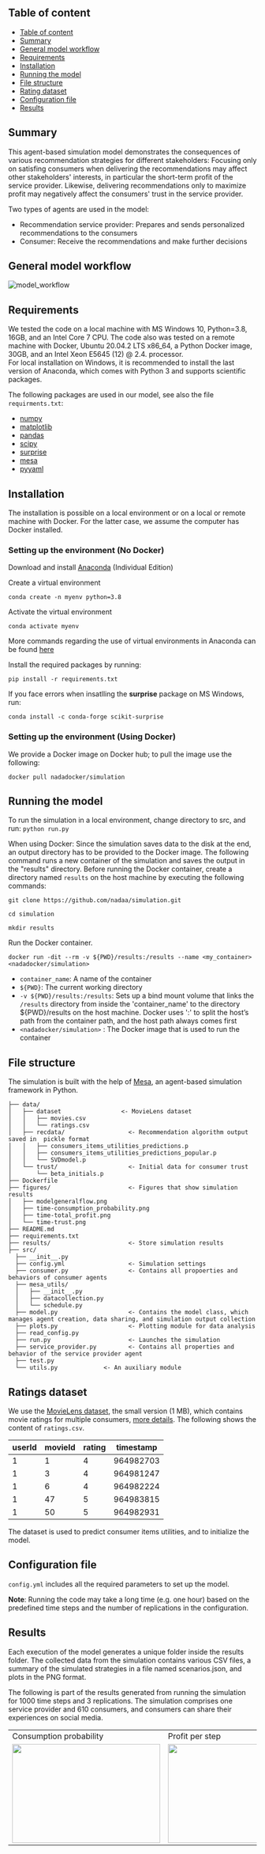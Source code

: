 ## Table of content

- [Table of content](#table-of-content)
- [Summary](#summary)
- [General model workflow](#general-model-workflow)
- [Requirements](#requirements)
- [Installation](#installation)
- [Running the model](#running-the-model)
- [File structure](#file-structure)
- [Rating dataset](#ratings-dataset)
- [Configuration file](#configuration-file)
- [Results](#results)


## Summary
This agent-based simulation model demonstrates the consequences of various recommendation strategies for different stakeholders: Focusing only on satisfing consumers when delivering the recommendations may affect other stakeholders' interests, in particular the short-term profit of the service provider. Likewise, delivering recommendations only to maximize profit may negatively affect the consumers' trust in the service provider.

Two types of agents are used in the model: 

<ul>
<li> Recommendation service provider: Prepares and sends personalized recommendations to the consumers </li>
<li> Consumer: Receive the recommendations and make further decisions </li>
</ul>

## General model workflow
![model_workflow](figures/modelgeneralflow.png)

## Requirements
We tested the code on a local machine with MS Windows 10, Python=3.8, 16GB, and an Intel Core 7 CPU.  The code also was tested on a remote machine with Docker, Ubuntu 20.04.2 LTS x86_64, a Python Docker image, 30GB, and an Intel Xeon E5645 (12) @ 2.4. processor. \
For local installation on Windows, it is recommended to install the last version of Anaconda, which comes with Python 3 and supports scientific packages.

The following packages are used in our model, see also the file `requirments.txt`:
* [numpy](https://numpy.org/)
* [matplotlib](https://matplotlib.org/)
* [pandas](https://pandas.pydata.org/)
* [scipy](https://www.scipy.org/)
* [surprise](http://surpriselib.com/)
* [mesa](https://mesa.readthedocs.io/en/master/tutorials/intro_tutorial.html)
* [pyyaml](https://pyyaml.org/)

## Installation
The installation is possible on a local environment or on a local or remote machine with Docker. For the latter case, we assume the computer has Docker installed. 

### Setting up the environment (No Docker)
Download and install [Anaconda](https://www.anaconda.com/products/individual-d) (Individual Edition)

Create a virtual environment
```
conda create -n myenv python=3.8
```
Activate the virtual environment 
```
conda activate myenv
```
More commands regarding the use of virtual environments in Anaconda can be found [here](https://docs.conda.io/projects/conda/en/latest/user-guide/tasks/manage-environments.html) 

Install the required packages by running: 
```
pip install -r requirements.txt
```

If you face errors when insatlling the **surprise** package on MS Windows, run:
```
conda install -c conda-forge scikit-surprise
```
### Setting up the environment (Using Docker)
We provide a Docker image on Docker hub; to pull the image use the following:

```
docker pull nadadocker/simulation
```

## Running the model
To run the simulation in a local environment, change directory to src, and run: 
```python run.py```

When using Docker:
Since the simulation saves data to the disk at the end, an output directory has to be provided to the Docker image. The following command runs a new container of the simulation and saves the output in the "results" directory. Before running the Docker container, create a directory named `results` on the host machine by executing the following commands: 


```
git clone https://github.com/nadaa/simulation.git
```

```
cd simulation
```

```
mkdir results
```

Run the Docker container.

```
docker run -dit --rm -v ${PWD}/results:/results --name <my_container> <nadadocker/simulation>
```

* `container_name`: A name of the container
* `${PWD}`: The current working directory
* `-v ${PWD}/results:/results`: Sets up a bind mount volume that links the `/results` directory from inside the 'container_name' to the  directory ${PWD}/results on the host machine. Docker uses  ':' to split the host’s path from the container path, and the host path always comes first
* `<nadadocker/simulation>` : The Docker image that is used to run the container


## File structure
The simulation is built with the help of [Mesa](https://github.com/projectmesa/mesa), an agent-based simulation framework in Python.
```
├── data/
│   ├── dataset                 <- MovieLens dataset 
│   │   ├── movies.csv
│   │   └── ratings.csv
│   ├── recdata/                  <- Recommendation algorithm output saved in  pickle format
│   │   ├── consumers_items_utilities_predictions.p
│   │   ├── consumers_items_utilities_predictions_popular.p
│   │   └── SVDmodel.p
│   └── trust/                    <- Initial data for consumer trust 
│       └── beta_initials.p
├── Dockerfile
├── figures/                      <- Figures that show simulation results
│   ├── modelgeneralflow.png
│   ├── time-consumption_probability.png
│   ├── time-total_profit.png
│   └── time-trust.png
├── README.md
├── requirements.txt
├── results/                      <- Store simulation results
├── src/
  ├── __init__.py
  ├── config.yml                  <- Simulation settings
  ├── consumer.py                 <- Contains all propoerties and behaviors of consumer agents 
  ├── mesa_utils/
  │   ├── __init__.py
  │   ├── datacollection.py
  │   └── schedule.py
  ├── model.py                    <- Contains the model class, which manages agent creation, data sharing, and simulation output collection 
  ├── plots.py                    <- Plotting module for data analysis
  ├── read_config.py
  ├── run.py                      <- Launches the simulation
  ├── service_provider.py         <- Contains all properties and behavior of the service provider agent
  ├── test.py
  └── utils.py             <- An auxiliary module 

```
## Ratings dataset
We use the [MovieLens dataset](https://grouplens.org/datasets/movielens/), the small version (1 MB), which contains movie ratings for multiple consumers, [more details](http://files.grouplens.org/datasets/movielens/ml-latest-small-README.html). The following shows the content of `ratings.csv`.


|userId|movieId|rating|timestamp|
|------|-------|------|---------|
|1|	1|4|964982703|
|1|3|4|964981247|
|1|6|4|964982224|
|1|47|5|964983815|
|1|50|5|964982931|

The dataset is used to predict consumer items utilities, and to initialize the model.

## Configuration file
`config.yml` includes all the required parameters to set up the model.


**Note**: Running the code may take a long time (e.g. one hour) based on the predefined time steps and the number of replications in the configuration. 


## Results
Each execution of the model generates a unique folder inside the results folder. The collected data from the simulation contains various CSV files, a summary of the simulated strategies in a file named scenarios.json, and plots in the PNG format.


The following is part of the results generated from running the simulation for 1000 time steps and 3 replications. The simulation comprises one service provider and 610 consumers, and consumers can share their experiences on social media.


<table>
  <tr>
    <td>Consumption probability</td>
     <td>Profit per step</td>
     <td>Cumulative profit</td>
  </tr>
  <tr>
    <td><img src="figures/consumption.png" width=300 height=200></td>
    <td><img src="figures/profit-per-step.png" width=300 height=200></td>
    <td><img src="figures/cumulative-profit.png" width=300 height=200></td>
  </tr>
 </table>

